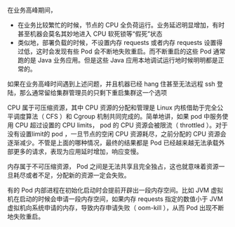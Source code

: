 # 

在业务高峰期间，

- 在业务比较繁忙的时候，节点的 CPU 全负荷运行。业务延迟明显增加，有时甚至机器会莫名其妙地进入 CPU 软死锁等“假死”状态
- 类似地，部署负载的时候，不设置内存 requests 或者内存 requests 设置得过低，这时会发现有些 Pod 会不断地失败重启。而不断重启的这些 Pod 通常跑的是 Java 业务应用。但是这些 Java 应用本地调试运行地时候明明都是正常的。

如果在业务高峰时间遇到上述问题，并且机器已经 hang 住甚至无法远程 ssh 登陆，那么通常留给集群管理员的只剩下重启集群这一个选项


CPU 属于可压缩资源，其中 CPU 资源的分配和管理是 Linux 内核借助于完全公平调度算法（ CFS ）和 Cgroup 机制共同完成的。简单地讲，如果 pod 中服务使用 CPU 超过设置的 CPU limits， pod 的 CPU 资源会被限流（ throttled ）。对于没有设置limit的 pod ，一旦节点的空闲 CPU 资源耗尽，之前分配的 CPU 资源会逐渐减少。不管是上面的哪种情况，最终的结果都是 Pod 已经越来越无法承载外部更多的请求，表现为应用延时增加，响应变慢。

内存属于不可压缩资源， Pod 之间是无法共享且完全独占，这也就意味着资源一旦耗尽或者不足，分配新的资源一定会失败。

有的 Pod 内部进程在初始化启动时会提前开辟出一段内存空间。比如 JVM 虚拟机在启动的时候会申请一段内存空间，如果内存 requests 指定的数值小于 JVM 虚拟机向系统申请的内存，导致内存申请失败（ oom-kill ），从而 Pod 出现不断地失败重启。